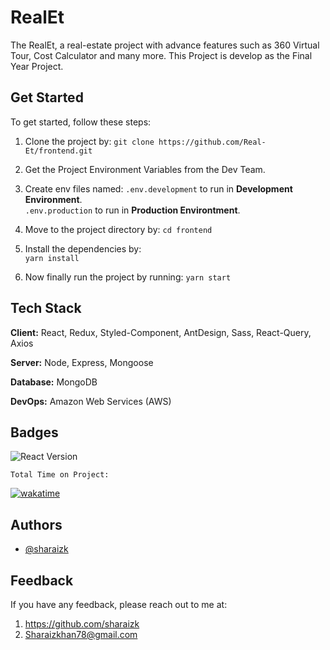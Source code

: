 # RealEt

The RealEt, a real-estate project with advance features such as 360 Virtual Tour, Cost Calculator and many more. This Project is develop as the Final Year Project.

## Get Started

To get started, follow these steps:

1. Clone the project by: `git clone https://github.com/Real-Et/frontend.git`
2. Get the Project Environment Variables from the Dev Team.
3. Create env files named:
   `.env.development` to run in **Development Environment**.  
   `.env.production` to run in **Production Environtment**.

4. Move to the project directory by:
   `cd frontend`

5. Install the dependencies by:  
   `yarn install`

6. Now finally run the project by running:
   `yarn start`

## Tech Stack

**Client:** React, Redux, Styled-Component, AntDesign, Sass, React-Query, Axios

**Server:** Node, Express, Mongoose

**Database:** MongoDB

**DevOps:** Amazon Web Services (AWS)

## Badges

![React Version](https://img.shields.io/badge/React%20Version-17.0.2-green)

`Total Time on Project:`

[![wakatime](https://wakatime.com/badge/user/a523f4a3-01dc-4ca0-990b-702f25ddf6b3/project/8f192f33-dd67-4c01-a845-0a808aaaaaa6.svg)](https://wakatime.com/badge/user/a523f4a3-01dc-4ca0-990b-702f25ddf6b3/project/8f192f33-dd67-4c01-a845-0a808aaaaaa6)

## Authors

- [@sharaizk](https://github.com/sharaizk)

## Feedback

If you have any feedback, please reach out to me at:

1. https://github.com/sharaizk
2. Sharaizkhan78@gmail.com
